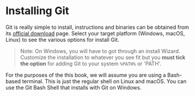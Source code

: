# Installing Git

Git is really simple to install, instructions and binaries can be obtained from its [official download](https://git-scm.com/download) page. Select your target platform (Windows, macOS, Linux) to see the various options for install Git.

> Note: On Windows, you will have to got through an install Wizard. Customize the installation to whatever you see fit but you **must tick the option** for adding Git to your system `%PATH%` or 'PATH'.

For the purposes of the this book, we will assume you are using a Bash-based terminal. This is just the regular shell on Linux and macOS. You can use the Git Bash Shell that installs with Git on Windows.
